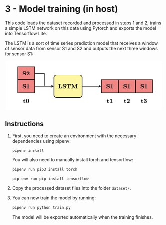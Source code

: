 # 3 - Model training (in host)

This code loads the dataset recorded and processed in steps 1 and 2, trains a simple LSTM network on this data using Pytorch and exports the model into Tensorflow Lite. 

The LSTM is a sort of time series prediction model that receives a window of sensor data from sensor S1 and S2 and outputs the next three windows for sensor S1:

<center>
<img src="images/lstm.png" width=500/>
</center>

## Instructions

1. First, you need to create an environment with the necessary dependencies using pipenv: 

    ```
    pipenv install
    ```

    You will also need to manually install torch and tensorflow:

    ```
    pipenv run pip3 install torch
    ```

    ```
    pip env run pip install tensorflow
    ```

2. Copy the processed dataset files into the folder `dataset/`.
3. You can now train the model by running: 
    ```bash
    pipenv run python train.py
    ```
    The model will be exported automatically when the training finishes. 
